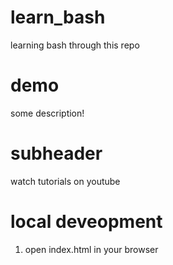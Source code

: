 # learn_bash
learning bash through this repo

# demo
some description!

# subheader
watch tutorials on youtube

# local deveopment
1. open index.html in your browser
